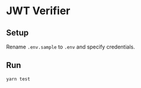 # JWT Verifier


## Setup

Rename `.env.sample` to `.env` and specify credentials.


## Run

```
yarn test
```
